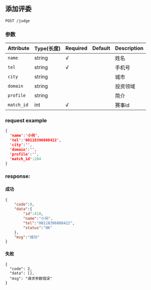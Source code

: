 ## 添加评委

```
POST /judge
```
### 参数
| Attribute | Type(长度) | Required | Default | Description |
| ---------- | --- | -------- | ---- | ----------- |
| `name` | string | √ | |姓名|
| `tel` | string | √ | |手机号|
| `city` | string |  | |城市|
| `domain` | string |  | |投资领域|
| `profile` | string |  | |简介|
| `match_id` | int | √ | |赛事id|

### request example
```json
{
  'name':'小何',
  'tel':'00118396008422',
  'city':'',
  'domain':'',
  'profile':'',
  'match_id':284
}
```

### response:
#### 成功
```json
{
    "code":0,
    "data":{
        "id":410,
        "name":"小何",
        "tel":"00118396008422",
        "status":"OK"
    },
    "msg":"成功"
}
```
#### 失败
```
{
  "code": 2,
  "data": [],
  "msg": "请求参数错误"
}
```